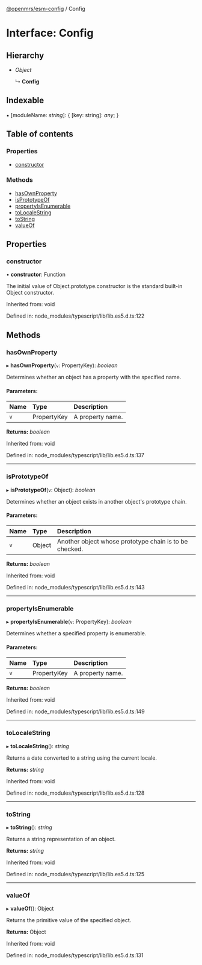 [@openmrs/esm-config](../API.md) / Config

# Interface: Config

## Hierarchy

* *Object*

  ↳ **Config**

## Indexable

▪ [moduleName: *string*]: { [key: string]: *any*;  }

## Table of contents

### Properties

- [constructor](config.md#constructor)

### Methods

- [hasOwnProperty](config.md#hasownproperty)
- [isPrototypeOf](config.md#isprototypeof)
- [propertyIsEnumerable](config.md#propertyisenumerable)
- [toLocaleString](config.md#tolocalestring)
- [toString](config.md#tostring)
- [valueOf](config.md#valueof)

## Properties

### constructor

• **constructor**: Function

The initial value of Object.prototype.constructor is the standard built-in Object constructor.

Inherited from: void

Defined in: node_modules/typescript/lib/lib.es5.d.ts:122

## Methods

### hasOwnProperty

▸ **hasOwnProperty**(`v`: PropertyKey): *boolean*

Determines whether an object has a property with the specified name.

#### Parameters:

Name | Type | Description |
:------ | :------ | :------ |
`v` | PropertyKey | A property name.    |

**Returns:** *boolean*

Inherited from: void

Defined in: node_modules/typescript/lib/lib.es5.d.ts:137

___

### isPrototypeOf

▸ **isPrototypeOf**(`v`: Object): *boolean*

Determines whether an object exists in another object's prototype chain.

#### Parameters:

Name | Type | Description |
:------ | :------ | :------ |
`v` | Object | Another object whose prototype chain is to be checked.    |

**Returns:** *boolean*

Inherited from: void

Defined in: node_modules/typescript/lib/lib.es5.d.ts:143

___

### propertyIsEnumerable

▸ **propertyIsEnumerable**(`v`: PropertyKey): *boolean*

Determines whether a specified property is enumerable.

#### Parameters:

Name | Type | Description |
:------ | :------ | :------ |
`v` | PropertyKey | A property name.    |

**Returns:** *boolean*

Inherited from: void

Defined in: node_modules/typescript/lib/lib.es5.d.ts:149

___

### toLocaleString

▸ **toLocaleString**(): *string*

Returns a date converted to a string using the current locale.

**Returns:** *string*

Inherited from: void

Defined in: node_modules/typescript/lib/lib.es5.d.ts:128

___

### toString

▸ **toString**(): *string*

Returns a string representation of an object.

**Returns:** *string*

Inherited from: void

Defined in: node_modules/typescript/lib/lib.es5.d.ts:125

___

### valueOf

▸ **valueOf**(): Object

Returns the primitive value of the specified object.

**Returns:** Object

Inherited from: void

Defined in: node_modules/typescript/lib/lib.es5.d.ts:131
